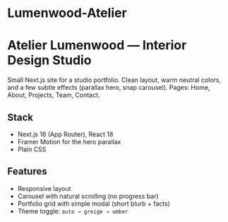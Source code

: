 # Lumenwood-Atelier
# Atelier Lumenwood — Interior Design Studio

Small Next.js site for a studio portfolio. Clean layout, warm neutral colors, and a few subtle effects (parallax hero, snap carousel). 
Pages: Home, About, Projects, Team, Contact.

## Stack
- Next.js 16 (App Router), React 18
- Framer Motion for the hero parallax
- Plain CSS 

## Features
- Responsive layout
- Carousel with natural scrolling (no progress bar)
- Portfolio grid with simple modal (short blurb + facts)
- Theme toggle: `auto → greige → umber`
